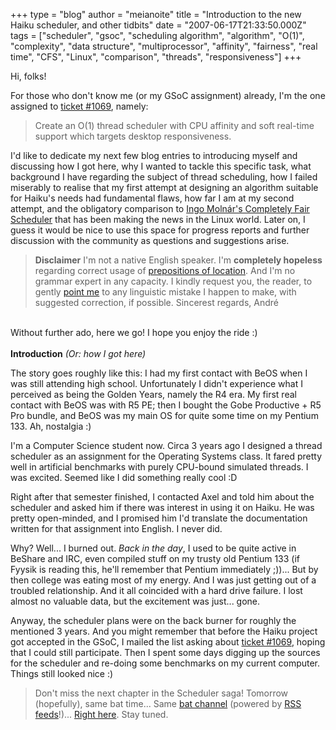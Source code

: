 +++
type = "blog"
author = "meianoite"
title = "Introduction to the new Haiku scheduler, and other tidbits"
date = "2007-06-17T21:33:50.000Z"
tags = ["scheduler", "gsoc", "scheduling algorithm", "algorithm", "O(1)", "complexity", "data structure", "multiprocessor", "affinity", "fairness", "real time", "CFS", "Linux", "comparison", "threads", "responsiveness"]
+++

Hi, folks!

For those who don't know me (or my GSoC assignment) already, I'm the one assigned to <a href="http://dev.haiku-os.org/ticket/1069">ticket #1069</a>, namely:

<blockquote>Create an O(1) thread scheduler with CPU affinity and soft real-time support which targets desktop responsiveness.</blockquote>

I'd like to dedicate my next few blog entries to introducing myself and discussing how I got here, why I wanted to tackle this specific task, what background I have regarding the subject of thread scheduling, how I failed miserably to realise that my first attempt at designing an algorithm suitable for Haiku's needs had fundamental flaws, how far I am at my second attempt, and the obligatory comparison to <a href="http://people.redhat.com/mingo/cfs-scheduler/sched-design-CFS.txt">Ingo Moln&aacute;r's Completely Fair Scheduler</a> that has been making the news in the Linux world. <!--break--> Later on, I guess it would be nice to use this space for progress reports and further discussion with the community as questions and suggestions arise.
<br>
<a name="disclaimer"></a><blockquote><b>Disclaimer</b>
I'm not a native English speaker. I'm <b>completely hopeless</b> regarding correct usage of <a href="http://owl.english.purdue.edu/handouts/esl/eslprep2.html">prepositions of location</a>. And I'm no grammar expert in any capacity. I kindly request you, the reader, to gently <a href="http://haiku-os.org/user/1164/contact">point me</a> to any linguistic mistake I happen to make, with suggested correction, if possible.
Sincerest regards,
Andr&eacute;</blockquote><br>
Without further ado, here we go! I hope you enjoy the ride :)
<br><br>
<b>Introduction</b>
<i>(Or: how I got here)</i>

The story goes roughly like this: I had my first contact with BeOS when I was still attending high school. Unfortunately I didn't experience what I perceived as being the Golden Years, namely the R4 era. My first real contact with BeOS was with R5 PE; then I bought the Gobe Productive + R5 Pro bundle, and BeOS was my main OS for quite some time on my Pentium 133. Ah, nostalgia :)

I'm a Computer Science student now. Circa 3 years ago I designed a thread scheduler as an assignment for the Operating Systems class. It fared pretty well in artificial benchmarks with purely CPU-bound simulated threads. I was excited. Seemed like I did something really cool :D

Right after that semester finished, I contacted Axel and told him about the scheduler and asked him if there was interest in using it on Haiku. He was pretty open-minded, and I promised him I'd translate the documentation written for that assignment into English. I never did.

Why? Well... I burned out. <i>Back in the day</i>, I used to be quite active in BeShare and IRC, even compiled stuff on my trusty old Pentium 133 (if Fyysik is reading this, he'll remember that Pentium immediately ;))... But by then college was eating most of my energy. And I was just getting out of a troubled relationship. And it all coincided with a hard drive failure. I lost almost no valuable data, but the excitement was just... gone.

Anyway, the scheduler plans were on the back burner for roughly the mentioned 3 years. And you might remember that before the Haiku project got accepted in the GSoC, I mailed the list asking about <a href="http://dev.haiku-os.org/ticket/1069">ticket #1069</a>, hoping that I could still participate. <a name="bench"></a>Then I spent some days digging up the sources for the scheduler and re-doing some benchmarks on my current computer. Things still looked nice :)
<br>
<blockquote>Don't miss the next chapter in the Scheduler saga! Tomorrow (hopefully), same bat time... Same <a href="http://haiku-os.org/blog/meianoite">bat channel</a> (powered by <a href="http://haiku-os.org/blog/1164/feed">RSS feeds</a>!)... <a href="http://haiku-os.org/blog/meianoite">Right here</a>. Stay tuned.</blockquote>